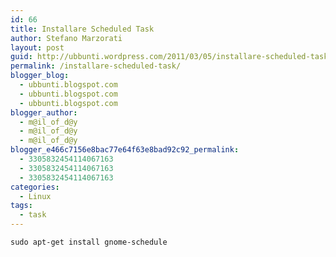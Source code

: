 ```yaml
---
id: 66
title: Installare Scheduled Task
author: Stefano Marzorati
layout: post
guid: http://ubbunti.wordpress.com/2011/03/05/installare-scheduled-task
permalink: /installare-scheduled-task/
blogger_blog:
  - ubbunti.blogspot.com
  - ubbunti.blogspot.com
  - ubbunti.blogspot.com
blogger_author:
  - m@il_of_d@y
  - m@il_of_d@y
  - m@il_of_d@y
blogger_e466c7156e8bac77e64f63e8bad92c92_permalink:
  - 3305832454114067163
  - 3305832454114067163
  - 3305832454114067163
categories:
  - Linux
tags:
  - task
---
```

`sudo apt-get install gnome-schedule`